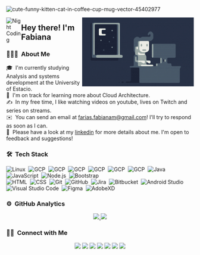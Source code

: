 
![cute-funny-kitten-cat-in-coffee-cup-mug-vector-45402977](https://user-images.githubusercontent.com/47903743/228850424-c3194887-a911-4129-ab92-7b4117e4746b.jpg)

<img alt="Night Coding" src="https://raw.githubusercontent.com/AVS1508/AVS1508/master/assets/Night-Coding.gif" align="right"/>


<img alt="Night Coding" src="./assets/Hand%20Wave.gif" width='40' align="left"/><h2>Hey there! I'm Fabiana</h2>

<!-- ## 👋 &nbsp;Hey there! I'm Fabiana -->

### 👨🏻‍💻 &nbsp;About Me

🎓 &nbsp;I'm currently studying Analysis and systems development at the University of Estacio.\
🌱 &nbsp;I'm on track for learning more about Cloud Architecture.\
✍️ &nbsp;In my free time, I like watching videos on youtube, lives on Twitch and series on streams.\
✉️ &nbsp;You can send an email at farias.fabianam@gmail.com! I'll try to respond as soon as I can.\
📄 &nbsp;Please have a look at my [linkedin](https://www.linkedin.com/in/farias-fabianam/) for more details about me. I'm open to feedback and suggestions!


### 🛠 &nbsp;Tech Stack

![Linux](https://img.shields.io/badge/-linux-05122A?style=flat&logo=linux)&nbsp;
![GCP](https://img.shields.io/badge/-googlecloud-05122A?style=flat&logo=googlecloud)&nbsp;
![GCP](https://img.shields.io/badge/-terraform-05122A?style=flat&logo=terraform)&nbsp;
![GCP](https://img.shields.io/badge/-kubernetes-05122A?style=flat&logo=kubernetes)&nbsp;
![GCP](https://img.shields.io/badge/-jenkins-05122A?style=flat&logo=jenkins)&nbsp;
![GCP](https://img.shields.io/badge/-android-05122A?style=flat&logo=android)&nbsp;
![GCP](https://img.shields.io/badge/-kotlin-05122A?style=flat&logo=kotlin)&nbsp;
![Java](https://img.shields.io/badge/-Java-05122A?style=flat&logo=Java&logoColor=FFA518)&nbsp;
![JavaScript](https://img.shields.io/badge/-JavaScript-05122A?style=flat&logo=javascript)&nbsp;
![Node.js](https://img.shields.io/badge/-Node.js-05122A?style=flat&logo=node.js)&nbsp;
![Bootstrap](https://img.shields.io/badge/-Bootstrap-05122A?style=flat&logo=bootstrap&logoColor=563D7C)\
![HTML](https://img.shields.io/badge/-HTML-05122A?style=flat&logo=HTML5)&nbsp;
![CSS](https://img.shields.io/badge/-CSS-05122A?style=flat&logo=CSS3&logoColor=1572B6)&nbsp;
![Git](https://img.shields.io/badge/-Git-05122A?style=flat&logo=git)&nbsp;
![GitHub](https://img.shields.io/badge/-GitHub-05122A?style=flat&logo=github)&nbsp;
![Jira](https://img.shields.io/badge/-jira-05122A?style=flat&logo=jira)&nbsp;
![Bitbucket](https://img.shields.io/badge/-bitbucket-05122A?style=flat&logo=bitbucket)&nbsp;
![Android Studio](https://img.shields.io/badge/-androidstudio-05122A?style=flat&logo=androidstudio)&nbsp;
![Visual Studio Code](https://img.shields.io/badge/-Visual%20Studio%20Code-05122A?style=flat&logo=visual-studio-code&logoColor=007ACC)&nbsp;
![Figma](https://img.shields.io/badge/-figma-05122A?style=flat&logo=figma)&nbsp;
![AdobeXD](https://img.shields.io/badge/-adobexd-05122A?style=flat&logo=adobexd)&nbsp;


### ⚙️ &nbsp;GitHub Analytics

<p align="center">
<a href="https://github.com/AVS1508">
  <img height="180em" src="https://github-readme-stats-eight-theta.vercel.app/api?username=AVS1508&show_icons=true&theme=algolia&include_all_commits=true&count_private=true"/>
  <img height="180em" src="https://github-readme-stats-eight-theta.vercel.app/api/top-langs/?username=AVS1508&layout=compact&langs_count=8&theme=algolia"/>
</a>
</p>

### 🤝🏻 &nbsp;Connect with Me

<p align="center">
<a href="https://www.adityavsingh.com"><img src="https://img.shields.io/badge/-adityavsingh.com-3423A6?style=flat&logo=Google-Chrome&logoColor=white"/></a>
<a href="https://linkedin.com/in/AVS1508"><img src="https://img.shields.io/badge/-Aditya%20Vikram%20Singh-0077B5?style=flat&logo=Linkedin&logoColor=white"/></a>
<a href="mailto:avsingh@umass.edu"><img src="https://img.shields.io/badge/-avsingh@umass.edu-D14836?style=flat&logo=Gmail&logoColor=white"/></a>
<a href="https://instagram.com/adityavs_"><img src="https://img.shields.io/badge/-@adityavs__-E4405F?style=flat&logo=Instagram&logoColor=white"/></a>
<a href="https://facebook.com/AVS1508"><img src="https://img.shields.io/badge/-@AVS1508-1877F2?style=flat&logo=Facebook&logoColor=white"/></a>
<a href="https://www.pinterest.ca/AVS1508"><img src="https://img.shields.io/badge/-@AVS1508-BD081C?style=flat&logo=Pinterest&logoColor=white"/></a>
<a href="https://www.behance.net/AVS1508"><img src="https://img.shields.io/badge/-@AVS1508-1769FF?style=flat&logo=Behance&logoColor=white"/></a>
</p>

